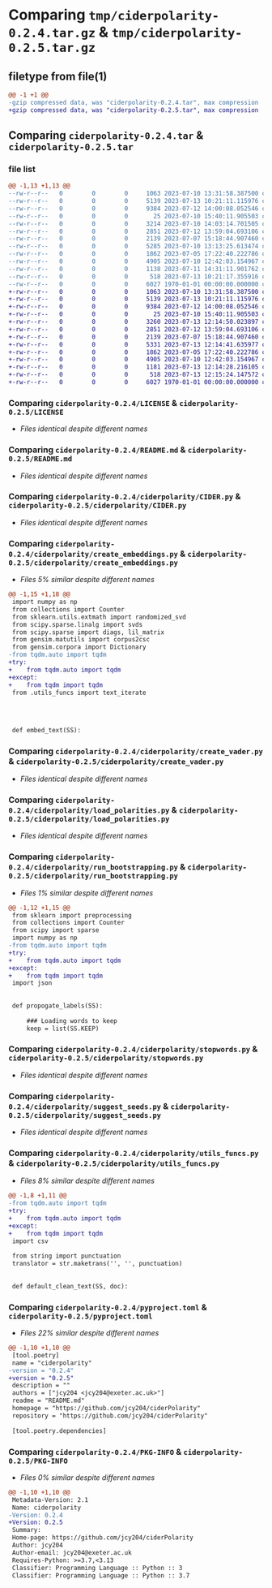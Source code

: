 # Comparing `tmp/ciderpolarity-0.2.4.tar.gz` & `tmp/ciderpolarity-0.2.5.tar.gz`

## filetype from file(1)

```diff
@@ -1 +1 @@
-gzip compressed data, was "ciderpolarity-0.2.4.tar", max compression
+gzip compressed data, was "ciderpolarity-0.2.5.tar", max compression
```

## Comparing `ciderpolarity-0.2.4.tar` & `ciderpolarity-0.2.5.tar`

### file list

```diff
@@ -1,13 +1,13 @@
--rw-r--r--   0        0        0     1063 2023-07-10 13:31:58.387500 ciderpolarity-0.2.4/LICENSE
--rw-r--r--   0        0        0     5139 2023-07-13 10:21:11.115976 ciderpolarity-0.2.4/README.md
--rw-r--r--   0        0        0     9384 2023-07-12 14:00:08.052546 ciderpolarity-0.2.4/ciderpolarity/CIDER.py
--rw-r--r--   0        0        0       25 2023-07-10 15:40:11.905503 ciderpolarity-0.2.4/ciderpolarity/__init__.py
--rw-r--r--   0        0        0     3214 2023-07-10 14:03:14.701505 ciderpolarity-0.2.4/ciderpolarity/create_embeddings.py
--rw-r--r--   0        0        0     2851 2023-07-12 13:59:04.693106 ciderpolarity-0.2.4/ciderpolarity/create_vader.py
--rw-r--r--   0        0        0     2139 2023-07-07 15:18:44.907460 ciderpolarity-0.2.4/ciderpolarity/load_polarities.py
--rw-r--r--   0        0        0     5285 2023-07-10 13:13:25.613474 ciderpolarity-0.2.4/ciderpolarity/run_bootstrapping.py
--rw-r--r--   0        0        0     1862 2023-07-05 17:22:40.222786 ciderpolarity-0.2.4/ciderpolarity/stopwords.py
--rw-r--r--   0        0        0     4905 2023-07-10 12:42:03.154967 ciderpolarity-0.2.4/ciderpolarity/suggest_seeds.py
--rw-r--r--   0        0        0     1138 2023-07-11 14:31:11.901762 ciderpolarity-0.2.4/ciderpolarity/utils_funcs.py
--rw-r--r--   0        0        0      518 2023-07-13 10:21:17.355916 ciderpolarity-0.2.4/pyproject.toml
--rw-r--r--   0        0        0     6027 1970-01-01 00:00:00.000000 ciderpolarity-0.2.4/PKG-INFO
+-rw-r--r--   0        0        0     1063 2023-07-10 13:31:58.387500 ciderpolarity-0.2.5/LICENSE
+-rw-r--r--   0        0        0     5139 2023-07-13 10:21:11.115976 ciderpolarity-0.2.5/README.md
+-rw-r--r--   0        0        0     9384 2023-07-12 14:00:08.052546 ciderpolarity-0.2.5/ciderpolarity/CIDER.py
+-rw-r--r--   0        0        0       25 2023-07-10 15:40:11.905503 ciderpolarity-0.2.5/ciderpolarity/__init__.py
+-rw-r--r--   0        0        0     3260 2023-07-13 12:14:50.023897 ciderpolarity-0.2.5/ciderpolarity/create_embeddings.py
+-rw-r--r--   0        0        0     2851 2023-07-12 13:59:04.693106 ciderpolarity-0.2.5/ciderpolarity/create_vader.py
+-rw-r--r--   0        0        0     2139 2023-07-07 15:18:44.907460 ciderpolarity-0.2.5/ciderpolarity/load_polarities.py
+-rw-r--r--   0        0        0     5331 2023-07-13 12:14:41.635977 ciderpolarity-0.2.5/ciderpolarity/run_bootstrapping.py
+-rw-r--r--   0        0        0     1862 2023-07-05 17:22:40.222786 ciderpolarity-0.2.5/ciderpolarity/stopwords.py
+-rw-r--r--   0        0        0     4905 2023-07-10 12:42:03.154967 ciderpolarity-0.2.5/ciderpolarity/suggest_seeds.py
+-rw-r--r--   0        0        0     1181 2023-07-13 12:14:28.216105 ciderpolarity-0.2.5/ciderpolarity/utils_funcs.py
+-rw-r--r--   0        0        0      518 2023-07-13 12:15:24.147572 ciderpolarity-0.2.5/pyproject.toml
+-rw-r--r--   0        0        0     6027 1970-01-01 00:00:00.000000 ciderpolarity-0.2.5/PKG-INFO
```

### Comparing `ciderpolarity-0.2.4/LICENSE` & `ciderpolarity-0.2.5/LICENSE`

 * *Files identical despite different names*

### Comparing `ciderpolarity-0.2.4/README.md` & `ciderpolarity-0.2.5/README.md`

 * *Files identical despite different names*

### Comparing `ciderpolarity-0.2.4/ciderpolarity/CIDER.py` & `ciderpolarity-0.2.5/ciderpolarity/CIDER.py`

 * *Files identical despite different names*

### Comparing `ciderpolarity-0.2.4/ciderpolarity/create_embeddings.py` & `ciderpolarity-0.2.5/ciderpolarity/create_embeddings.py`

 * *Files 5% similar despite different names*

```diff
@@ -1,15 +1,18 @@
 import numpy as np
 from collections import Counter
 from sklearn.utils.extmath import randomized_svd
 from scipy.sparse.linalg import svds
 from scipy.sparse import diags, lil_matrix
 from gensim.matutils import corpus2csc
 from gensim.corpora import Dictionary
-from tqdm.auto import tqdm
+try:
+    from tqdm.auto import tqdm
+except:
+    from tqdm import tqdm
 from .utils_funcs import text_iterate
 
 
 
 
 def embed_text(SS):
```

### Comparing `ciderpolarity-0.2.4/ciderpolarity/create_vader.py` & `ciderpolarity-0.2.5/ciderpolarity/create_vader.py`

 * *Files identical despite different names*

### Comparing `ciderpolarity-0.2.4/ciderpolarity/load_polarities.py` & `ciderpolarity-0.2.5/ciderpolarity/load_polarities.py`

 * *Files identical despite different names*

### Comparing `ciderpolarity-0.2.4/ciderpolarity/run_bootstrapping.py` & `ciderpolarity-0.2.5/ciderpolarity/run_bootstrapping.py`

 * *Files 1% similar despite different names*

```diff
@@ -1,12 +1,15 @@
 from sklearn import preprocessing
 from collections import Counter
 from scipy import sparse
 import numpy as np
-from tqdm.auto import tqdm
+try:
+    from tqdm.auto import tqdm
+except:
+    from tqdm import tqdm
 import json
 
 
 def propogate_labels(SS):
 
     ### Loading words to keep
     keep = list(SS.KEEP)
```

### Comparing `ciderpolarity-0.2.4/ciderpolarity/stopwords.py` & `ciderpolarity-0.2.5/ciderpolarity/stopwords.py`

 * *Files identical despite different names*

### Comparing `ciderpolarity-0.2.4/ciderpolarity/suggest_seeds.py` & `ciderpolarity-0.2.5/ciderpolarity/suggest_seeds.py`

 * *Files identical despite different names*

### Comparing `ciderpolarity-0.2.4/ciderpolarity/utils_funcs.py` & `ciderpolarity-0.2.5/ciderpolarity/utils_funcs.py`

 * *Files 8% similar despite different names*

```diff
@@ -1,8 +1,11 @@
-from tqdm.auto import tqdm
+try:
+    from tqdm.auto import tqdm
+except:
+    from tqdm import tqdm
 import csv
 
 from string import punctuation
 translator = str.maketrans('', '', punctuation)
 
 
 def default_clean_text(SS, doc):
```

### Comparing `ciderpolarity-0.2.4/pyproject.toml` & `ciderpolarity-0.2.5/pyproject.toml`

 * *Files 22% similar despite different names*

```diff
@@ -1,10 +1,10 @@
 [tool.poetry]
 name = "ciderpolarity"
-version = "0.2.4"
+version = "0.2.5"
 description = ""
 authors = ["jcy204 <jcy204@exeter.ac.uk>"]
 readme = "README.md"
 homepage = "https://github.com/jcy204/ciderPolarity"
 repository = "https://github.com/jcy204/ciderPolarity"
 
 [tool.poetry.dependencies]
```

### Comparing `ciderpolarity-0.2.4/PKG-INFO` & `ciderpolarity-0.2.5/PKG-INFO`

 * *Files 0% similar despite different names*

```diff
@@ -1,10 +1,10 @@
 Metadata-Version: 2.1
 Name: ciderpolarity
-Version: 0.2.4
+Version: 0.2.5
 Summary: 
 Home-page: https://github.com/jcy204/ciderPolarity
 Author: jcy204
 Author-email: jcy204@exeter.ac.uk
 Requires-Python: >=3.7,<3.13
 Classifier: Programming Language :: Python :: 3
 Classifier: Programming Language :: Python :: 3.7
```

